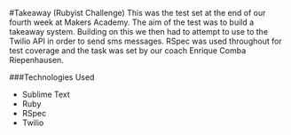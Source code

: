 #Takeaway (Rubyist Challenge) 
This was the test set at the end of our fourth week at Makers Academy. The aim of the test was to build a takeaway system. Building on this we then had to attempt to use to the Twilio API in order to send sms messages. RSpec was used throughout for test coverage and the task was set by our coach Enrique Comba Riepenhausen.

###Technologies Used
- Sublime Text
- Ruby
- RSpec
- Twilio 


